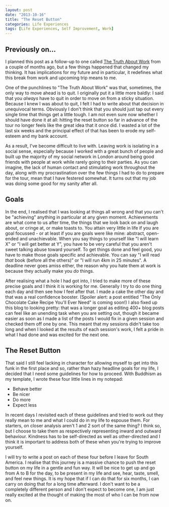 ```yaml
---
layout: post
date: "2013-10-16"
title: "The Reset Button"
categories: Life Experiences
tags: [Life Experiences, Self Improvement, Work]
---
```


## Previously on...

I planned this post as a follow-up to one called [The Truth About Work](/the-truth-about-work/) from a couple of months ago, but a few things happened that changed my thinking. It has implications for my future and in particular, it redefines what this break from work and upcoming trip means to me.

One of the punchlines to "The Truth About Work" was that, sometimes, the only way to move ahead is to quit. I originally put it a little more baldly: I said that you _always_ have to quit in order to move on from a sticky situation. Because I knew I was about to quit, I felt I had to write about that decision in unequivocal terms. Obviously I don't think that you should just tap out every single time that things get a little tough. I am not even sure now whether I should have done it at all: hitting the reset button so far in advance of the tour no longer feels like the great idea that it once did. I wasted a lot of the last six weeks and the principal effect of that has been to erode my self-esteem and my bank account.

As a result, I've become difficult to live with. Leaving work is isolating in a social sense, especially because I worked with a great bunch of people and built up the majority of my social network in London around being good friends with people at work while rarely going to their parties. As you can imagine, the lack of human contact and stimulating work throughout the day, along with my procrastination over the few things I had to do to prepare for the tour, mean that I have festered somewhat. It turns out that my job was doing some good for my sanity after all.

## Goals

In the end, I realised that I was looking at things all wrong and that you can't be "achieving" anything in particular at any given moment. Achievements are what come to us after time, the things that we look back on and laugh about, or cringe at, or make toasts to. You attain very little in life if you are goal focussed - or at least if you are goals were like mine: abstract, open-ended and unachievable. When you say things to yourself like "I will learn X" or "I will get better at Y", you have to be very careful that you aren't sweet talking abuse toward yourself. To get things done and feel good, you have to make those goals specific and achievable. You can say "I will read *that* book (before all the others)” or "I will run 4km in 25 minutes". A deadline never goes amiss either, the reason why you hate them at work is because they actually make you _do_ things.

After realising what a hole I had got into, I tried to make more of these precise goals and I think it is working for me. Generally I try to do one thing each day and then see how I feel after that. I made a cake the other day and that was a real confidence booster. (Spoiler alert: a post entitled "The Only Chocolate Cake Recipe You'll Ever Need" is coming soon!) I also fixed up this blog to looking pretty: that was a longer goal as editing 400+ blog posts can feel like an unending task when you are setting out, though it became easier as soon as I made a list of the posts I would fix in a given session and checked them off one by one. This meant that my sessions didn't take too long and when I looked at the results of each session's work, I felt a pride in what I had done and was excited for the next one.

## The Reset Button

That said I still feel lacking in character for allowing myself to get into this funk in the first place and so, rather than hazy headline goals for my life, I decided that I need some guidelines for how to proceed. With Buddhism as my template, I wrote these four little lines in my notepad:

- Behave better
- Be nicer
- Do more
- Expect less

In recent days I revisited each of these guidelines and tried to work out they really mean to me and what I could do in my life to espouse them. For starters, on closer analysis aren't 1 and 2 sort of the same thing? I think so, but I choose to take them as respectively representing inward and outward behaviour. Kindness has to be self-directed as well as other-directed and I think it is important to address both of these when you're trying to improve yourself.

I will try to write a post on each of these four before I leave for South America. I realise that this journey is a massive chance to push the reset button on my life in a gentle and fun way. It will be nice to get up and go from A to B for the day, to be present in my life and see, hear, taste, smell, and feel new things. It is my hope that if I can do that for six months, I can carry on doing that for a long time afterward. I don't want to be a completely different person and I don't expect to become one, I am just really excited at the thought of making the most of who I can be from now on.

